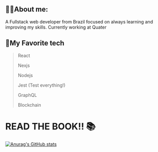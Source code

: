 ## 🙋‍♂️About me:

A Fullstack web developer from Brazil focused on always learning and improving my skills. Currently working at Quater

## 💖My Favorite tech

> React
>
> Nexjs
>
> Nodejs
>
> Jest (Test everything!)
>
> GraphQL
>
> Blockchain

# READ THE BOOK!! 📚



[![Anurag's GitHub stats](https://github-readme-stats.vercel.app/api?username=pedrodahmer)](https://github.com/anuraghazra/github-readme-stats)

